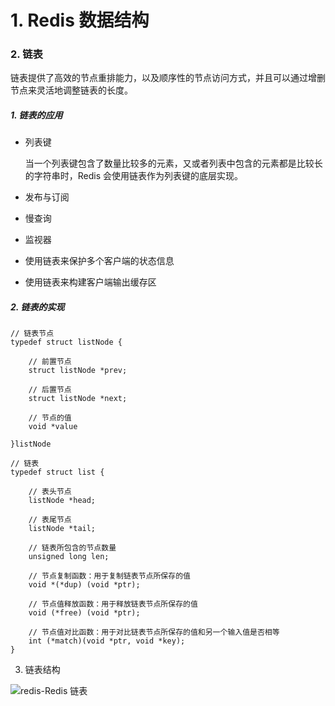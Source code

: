 # 1. Redis 数据结构

### 2. 链表

链表提供了高效的节点重排能力，以及顺序性的节点访问方式，并且可以通过增删节点来灵活地调整链表的长度。

##### 1. 链表的应用

- 列表键

    当一个列表键包含了数量比较多的元素，又或者列表中包含的元素都是比较长的字符串时，Redis 会使用链表作为列表键的底层实现。

- 发布与订阅

- 慢查询

- 监视器

- 使用链表来保护多个客户端的状态信息

- 使用链表来构建客户端输出缓存区



##### 2. 链表的实现

```
// 链表节点
typedef struct listNode {
	
	// 前置节点
	struct listNode *prev;
	
	// 后置节点
	struct listNode *next;
	
	// 节点的值
	void *value

}listNode

// 链表
typedef struct list {
	
	// 表头节点
	listNode *head;
	
	// 表尾节点
	listNode *tail;
	
	// 链表所包含的节点数量
	unsigned long len;
	
	// 节点复制函数：用于复制链表节点所保存的值
	void *(*dup) (void *ptr);
	
	// 节点值释放函数：用于释放链表节点所保存的值
	void (*free) (void *ptr);

	// 节点值对比函数：用于对比链表节点所保存的值和另一个输入值是否相等
	int (*match)(void *ptr, void *key);
}

```



3. 链表结构

![redis-Redis 链表](D:%5Cnote%5Credis%5Credis-Redis%20%E9%93%BE%E8%A1%A8.png)

